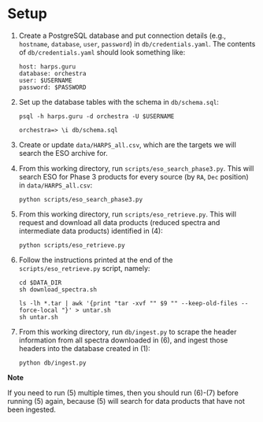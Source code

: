 Setup
=====

1. Create a PostgreSQL database and put connection details (e.g., `hostname`, 
   `database`, `user`, `password`) in `db/credentials.yaml`. The contents
   of `db/credentials.yaml` should look something like:
   
   ````
   host: harps.guru
   database: orchestra
   user: $USERNAME
   password: $PASSWORD
   ````

2. Set up the database tables with the schema in `db/schema.sql`:

   ````
   psql -h harps.guru -d orchestra -U $USERNAME

   orchestra=> \i db/schema.sql
   ````

3. Create or update `data/HARPS_all.csv`, which are the targets we will search 
   the ESO archive for.

4. From this working directory, run `scripts/eso_search_phase3.py`. This will 
   search ESO for Phase 3 products for every source (by `RA`, `Dec` position) in
   `data/HARPS_all.csv`:

   ````
   python scripts/eso_search_phase3.py
   ````

5. From this working directory, run `scripts/eso_retrieve.py`. This will request
   and download all data products (reduced spectra and intermediate data 
   products) identified in (4):
 
   ````
   python scripts/eso_retrieve.py
   ````

6. Follow the instructions printed at the end of the `scripts/eso_retrieve.py`
   script, namely:

   ````
   cd $DATA_DIR
   sh download_spectra.sh

   ls -lh *.tar | awk '{print "tar -xvf "" $9 "" --keep-old-files --force-local "}' > untar.sh
   sh untar.sh
   ````

7. From this working directory, run `db/ingest.py` to scrape the header 
   information from all spectra downloaded in (6), and ingest those headers into
   the database created in (1):

   ````
   python db/ingest.py
   ````


**Note**

If you need to run (5) multiple times, then you should run (6)-(7) before running
(5) again, because (5) will search for data products that have not been ingested.
